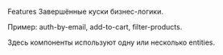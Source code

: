 Features
Завершённые куски бизнес-логики.

Пример: auth-by-email, add-to-cart, filter-products.

Здесь компоненты используют одну или несколько entities.
